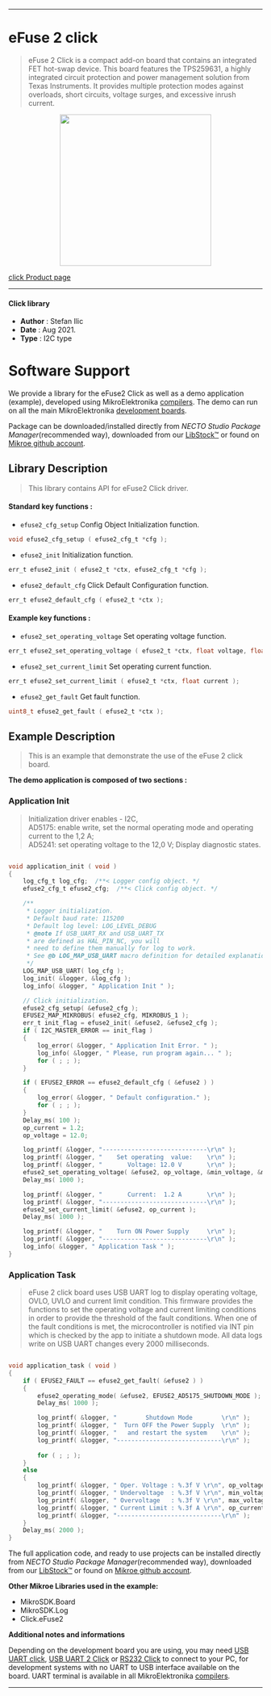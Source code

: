 
---
# eFuse 2 click

> eFuse 2 Click is a compact add-on board that contains an integrated FET hot-swap device. This board features the TPS259631, a highly integrated circuit protection and power management solution from Texas Instruments. It provides multiple protection modes against overloads, short circuits, voltage surges, and excessive inrush current.

<p align="center">
  <img src="https://download.mikroe.com/images/click_for_ide/efuse2_click.png" height=300px>
</p>

[click Product page](https://www.mikroe.com/efuse-2-click)

---


#### Click library

- **Author**        : Stefan Ilic
- **Date**          : Aug 2021.
- **Type**          : I2C type


# Software Support

We provide a library for the eFuse2 Click
as well as a demo application (example), developed using MikroElektronika
[compilers](https://www.mikroe.com/necto-studio).
The demo can run on all the main MikroElektronika [development boards](https://www.mikroe.com/development-boards).

Package can be downloaded/installed directly from *NECTO Studio Package Manager*(recommended way), downloaded from our [LibStock&trade;](https://libstock.mikroe.com) or found on [Mikroe github account](https://github.com/MikroElektronika/mikrosdk_click_v2/tree/master/clicks).

## Library Description

> This library contains API for eFuse2 Click driver.

#### Standard key functions :

- `efuse2_cfg_setup` Config Object Initialization function.
```c
void efuse2_cfg_setup ( efuse2_cfg_t *cfg );
```

- `efuse2_init` Initialization function.
```c
err_t efuse2_init ( efuse2_t *ctx, efuse2_cfg_t *cfg );
```

- `efuse2_default_cfg` Click Default Configuration function.
```c
err_t efuse2_default_cfg ( efuse2_t *ctx );
```

#### Example key functions :

- `efuse2_set_operating_voltage` Set operating voltage function.
```c
err_t efuse2_set_operating_voltage ( efuse2_t *ctx, float voltage, float *min_voltage, float *max_voltage );
```

- `efuse2_set_current_limit` Set operating current function.
```c
err_t efuse2_set_current_limit ( efuse2_t *ctx, float current );
```

- `efuse2_get_fault` Get fault function.
```c
uint8_t efuse2_get_fault ( efuse2_t *ctx );
```

## Example Description

> This is an example that demonstrate the use of the eFuse 2 click board.

**The demo application is composed of two sections :**

### Application Init

> Initialization driver enables - I2C,  
> AD5175: enable write, set the normal operating mode and operating  current to the 1,2 A;  
> AD5241: set operating voltage to the 12,0 V; 
> Display diagnostic states.

```c

void application_init ( void ) 
{
    log_cfg_t log_cfg;  /**< Logger config object. */
    efuse2_cfg_t efuse2_cfg;  /**< Click config object. */

    /** 
     * Logger initialization.
     * Default baud rate: 115200
     * Default log level: LOG_LEVEL_DEBUG
     * @note If USB_UART_RX and USB_UART_TX 
     * are defined as HAL_PIN_NC, you will 
     * need to define them manually for log to work. 
     * See @b LOG_MAP_USB_UART macro definition for detailed explanation.
     */
    LOG_MAP_USB_UART( log_cfg );
    log_init( &logger, &log_cfg );
    log_info( &logger, " Application Init " );

    // Click initialization.
    efuse2_cfg_setup( &efuse2_cfg );
    EFUSE2_MAP_MIKROBUS( efuse2_cfg, MIKROBUS_1 );
    err_t init_flag = efuse2_init( &efuse2, &efuse2_cfg );
    if ( I2C_MASTER_ERROR == init_flag ) 
    {
        log_error( &logger, " Application Init Error. " );
        log_info( &logger, " Please, run program again... " );
        for ( ; ; );
    }

    if ( EFUSE2_ERROR == efuse2_default_cfg ( &efuse2 ) )
    {
        log_error( &logger, " Default configuration." );
        for ( ; ; );
    }
    Delay_ms( 100 );
    op_current = 1.2;
    op_voltage = 12.0;

    log_printf( &logger, "-----------------------------\r\n" );
    log_printf( &logger, "    Set operating  value:    \r\n" );
    log_printf( &logger, "       Voltage: 12.0 V       \r\n" );
    efuse2_set_operating_voltage( &efuse2, op_voltage, &min_voltage, &max_voltage );
    Delay_ms( 1000 );

    log_printf( &logger, "       Current:  1.2 A       \r\n" );
    log_printf( &logger, "-----------------------------\r\n" );
    efuse2_set_current_limit( &efuse2, op_current );
    Delay_ms( 1000 );

    log_printf( &logger, "    Turn ON Power Supply     \r\n" );
    log_printf( &logger, "-----------------------------\r\n" );
    log_info( &logger, " Application Task " );
}

```

### Application Task

> eFuse 2 click board uses USB UART log to display operating voltage, OVLO, UVLO and current limit condition. This firmware provides the functions to set the operating voltage and current limiting conditions in order to provide the threshold of the fault conditions.
> When one of the fault conditions is met, the microcontroller is notified via INT pin which is checked by the app to initiate a shutdown mode. All data logs write on USB UART changes every 2000 milliseconds.

```c

void application_task ( void ) 
{
    if ( EFUSE2_FAULT == efuse2_get_fault( &efuse2 ) ) 
    {
        efuse2_operating_mode( &efuse2, EFUSE2_AD5175_SHUTDOWN_MODE );
        Delay_ms( 1000 );

        log_printf( &logger, "        Shutdown Mode        \r\n" );
        log_printf( &logger, "  Turn OFF the Power Supply  \r\n" );
        log_printf( &logger, "   and restart the system    \r\n" );
        log_printf( &logger, "-----------------------------\r\n" );
        
        for ( ; ; );
    }
    else
    {
        log_printf( &logger, " Oper. Voltage : %.3f V \r\n", op_voltage );
        log_printf( &logger, " Undervoltage  : %.3f V \r\n", min_voltage );
        log_printf( &logger, " Overvoltage   : %.3f V \r\n", max_voltage );
        log_printf( &logger, " Current Limit : %.3f A \r\n", op_current );
        log_printf( &logger, "-----------------------------\r\n" );
    }
    Delay_ms( 2000 );
}

```


The full application code, and ready to use projects can be installed directly from *NECTO Studio Package Manager*(recommended way), downloaded from our [LibStock&trade;](https://libstock.mikroe.com) or found on [Mikroe github account](https://github.com/MikroElektronika/mikrosdk_click_v2/tree/master/clicks).

**Other Mikroe Libraries used in the example:**

- MikroSDK.Board
- MikroSDK.Log
- Click.eFuse2

**Additional notes and informations**

Depending on the development board you are using, you may need
[USB UART click](https://www.mikroe.com/usb-uart-click),
[USB UART 2 Click](https://www.mikroe.com/usb-uart-2-click) or
[RS232 Click](https://www.mikroe.com/rs232-click) to connect to your PC, for
development systems with no UART to USB interface available on the board. UART
terminal is available in all MikroElektronika
[compilers](https://shop.mikroe.com/compilers).

---
